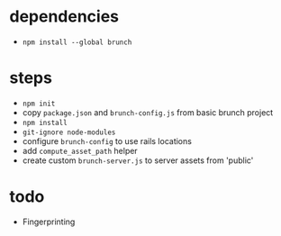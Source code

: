 # dependencies

* `npm install --global brunch`

# steps

* `npm init`
* copy `package.json` and `brunch-config.js` from basic brunch project
* `npm install`
* `git-ignore node-modules`
* configure `brunch-config` to use rails locations
* add `compute_asset_path` helper
* create custom `brunch-server.js` to server assets from 'public'

# todo

* Fingerprinting
